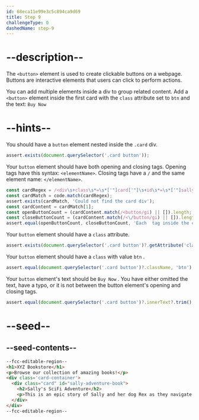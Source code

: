 ```yaml
---
id: 68eca11e99e3c5c894ca9d69
title: Step 9
challengeType: 0
dashedName: step-9
---
```


# --description--

The `<button>` element is used to create clickable buttons on a webpage. Buttons are interactive elements that users can click to perform actions.

You can add multiple elements inside a div to group related content. Add a `<button>` element inside the first card with the `class` attribute set to `btn` and the text:
`Buy Now`

# --hints--

You should have a `button` element nested inside the `.card` div.

```js
assert.exists(document.querySelector('.card button'));
```

Your `button` element should have both opening and closing tags. Opening tags have this syntax: `<elementName>`. Closing tags have a `/` and the same element name: `</elementName>`.

```js
const cardRegex = /<div\s+class\s*=\s*['"]card['"]\s+id\s*=\s*['"]sally-adventure-book['"][^>]*>([\s\S]*?)<\/div\s*>/i;
const cardMatch = code.match(cardRegex);
assert.exists(cardMatch, 'Could not find the card div');
const cardContent = cardMatch[1];
const openButtonCount = (cardContent.match(/<button/gi) || []).length;
const closeButtonCount = (cardContent.match(/<\/button/gi) || []).length;
assert.equal(openButtonCount, closeButtonCount, 'Each  tag inside the card should have a closing  tag');
```

Your `button` element should have a `class` attribute.

```js
assert.exists(document.querySelector('.card button')?.getAttribute('class'));
```

Your `button` element should have a `class` with value `btn` .

```js
assert.equal(document.querySelector('.card button')?.className, 'btn');
```

Your `button` element's text should be `Buy Now` . You have either omitted the text, have a typo, or it is not between the button element's opening and closing tags.

```js
assert.equal(document.querySelector('.card button')?.innerText?.trim(), 'Buy Now');
```

# --seed--

## --seed-contents--

```html
--fcc-editable-region--
<h1>XYZ Bookstore</h1>
<p>Browse our collection of amazing books!</p>
<div class='card-container'>
  <div class="card" id="sally-adventure-book">
    <h2>Sally's SciFi Adventure</h2>
    <p>This is an epic story of Sally and her dog Rex as they navigate through other worlds.</p>
  </div>
</div>
--fcc-editable-region--
```
